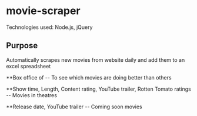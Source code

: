 # movie-scraper
Technologies used: Node.js, jQuery

## Purpose
Automatically scrapes new movies from website daily and add them to an excel spreadsheet


**Box office of -- To see which movies are doing better than others

**Show time, Length, Content rating, YouTube trailer, Rotten Tomato ratings -- Movies in theatres 

**Release date, YouTube trailer -- Coming soon movies








